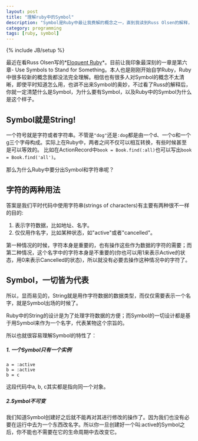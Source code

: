 ```yaml
---
layout: post
title: "理解ruby中的Symbol"
description: "Symbol是Ruby中最让我费解的概念之一，直到我读到Russ Olsen的解释，Symbol就是另一种字符串，优化来做代表某物的名字，Symbol就是Symbol，就是指代某物的符号。"
category: programming
tags: [ruby, symbol]
---
```

{% include JB/setup %}

最近在看Russ Olsen写的*[Eloquent Ruby](http://book.douban.com/subject/6052175/)*。目前让我印象最深刻的一章是第六章-
Use Symbols to Stand for Something。本人也是刚刚开始自学Ruby，Ruby中很多较新的概念我都没法完全理解。相信也有很多人对Symbol的概念不太清晰，即使平时知道怎么用，也讲不出来Symbol的奥妙，不过看了Russ的解释后，你就一定清楚什么是Symbol，为什么要有Symbol，以及Ruby中的Symbol为什么是这个样子。


## Symbol就是String!

一个符号就是字符或者字符串。不管是`"dog"`还是`:dog`都是由一个d、一个o和一个g三个字母构成。实际上在Ruby中，两者之间不仅可以相互转换，有些时候甚至是可以等效的。
比如在ActionRecord中`book = Book.find(:all)`也可以写出`book = Book.find('all')`。

那么为什么Ruby中要分出Symbol和字符串呢？

## 字符的两种用法

答案是我们平时代码中使用字符串(strings of characters)有主要有两种很不一样的目的:

1. 表示字符数据，比如地址、名字。
2. 仅仅用作名字，比如某种状态，如"active"或者"cancelled"。


第一种情况的时候，字符本身是重要的，也有操作这些作为数据的字符的需要；而第二种情况，这个名字中的字符本身是不重要的(你也可以用1来表示Active的状态，用0来表示Cancelled的状态)，所以就没有必要去操作这种情况中的字符了。


## Symbol，一切皆为代表

所以，显而易见的，String就是用作字符数据的数据类型，而仅仅需要表示一个名字，就是Symbol出场的时候了。

Ruby中的String的设计是为了处理字符数据的方便；而Symbol的一切设计都是基于用Symbol来作为一个名字，代表某物这个宗旨的。

所以也就很容易理解Symbol的特性了：

##### 1. 一个Symbol只有一个实例

    a = :active
    b = :active
    b = c

这段代码中a, b, c其实都是指向同一个对象。

##### 2.Symbol不可变

我们知道Symbol创建好之后就不能再对其进行修改的操作了。因为我们也没有必要在运行中去为一个东西改名字。所以你一旦创建好一个叫:active的Symbol之后，你不能也不需要在它的生命周期中去改变它。

